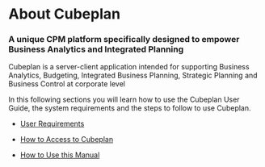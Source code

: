 # About Cubeplan
### A unique CPM platform specifically designed to empower Business Analytics and Integrated Planning
Cubeplan is a server-client application intended for supporting Business Analytics, Budgeting, Integrated Business Planning, Strategic Planning and Business Control at corporate level

In this following sections you will learn how to use the Cubeplan User Guide, the system requirements and the steps to follow to use Cubeplan.

-   [User Requirements ](/Cubeplan/User%20Requirements/)

-   [How to Access to Cubeplan](Cubeplan/How%20to%20Access)
   
-   [How to Use this Manual](Cubeplan/How%20to%20Use)

<!--stackedit_data:
eyJoaXN0b3J5IjpbLTE4OTg0NTI3MjQsMjI5NDIyMTgxLDc1Nz
k1NzE3MCw3NDAxNTM4MCw1OTE2MDczMDcsLTE3OTQyODc2MThd
fQ==
-->